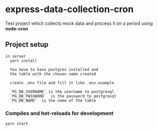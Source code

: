 # express-data-collection-cron

Test project which collects mock data and process it on a period using **node-cron**

## Project setup

```
in server
  yarn install

  You have to have postgres installed and
  the table with the chosen name created

  create .env file and fill it like .env.example

  `PG_DB_USERNAME` is the username to postgresql
  `PG_DB_PASSWORD`  is the password to postgresql
  `PG_DB_NAME`  is the name of the table
```

### Compiles and hot-reloads for development

```
yarn start
```
